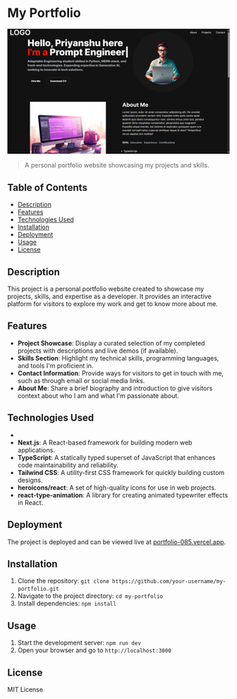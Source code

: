 # My Portfolio

![Project Image](background.png)

> A personal portfolio website showcasing my projects and skills.

## Table of Contents

- [Description](#description)
- [Features](#features)
- [Technologies Used](#technologies-used)
- [Installation](#installation)
- [Deployment](#deployment)
- [Usage](#usage)
- [License](#license)

## Description

This project is a personal portfolio website created to showcase my projects, skills, and expertise as a developer. It provides an interactive platform for visitors to explore my work and get to know more about me.

## Features

- **Project Showcase**: Display a curated selection of my completed projects with descriptions and live demos (if available).
- **Skills Section**: Highlight my technical skills, programming languages, and tools I'm proficient in.
- **Contact Information**: Provide ways for visitors to get in touch with me, such as through email or social media links.
- **About Me**: Share a brief biography and introduction to give visitors context about who I am and what I'm passionate about.

## Technologies Used

-
- **Next.js**: A React-based framework for building modern web applications.
- **TypeScript**: A statically typed superset of JavaScript that enhances code maintainability and reliability.
- **Tailwind CSS**: A utility-first CSS framework for quickly building custom designs.
- **heroicons/react**: A set of high-quality icons for use in web projects.
- **react-type-animation**: A library for creating animated typewriter effects in React.

## Deployment

The project is deployed and can be viewed live at [portfolio-085.vercel.app](https://portfolio-085.vercel.app/).

## Installation

1. Clone the repository: `git clone https://github.com/your-username/my-portfolio.git`
2. Navigate to the project directory: `cd my-portfolio`
3. Install dependencies: `npm install`

## Usage

1. Start the development server: `npm run dev`
2. Open your browser and go to `http://localhost:3000`

## License
MIT License
